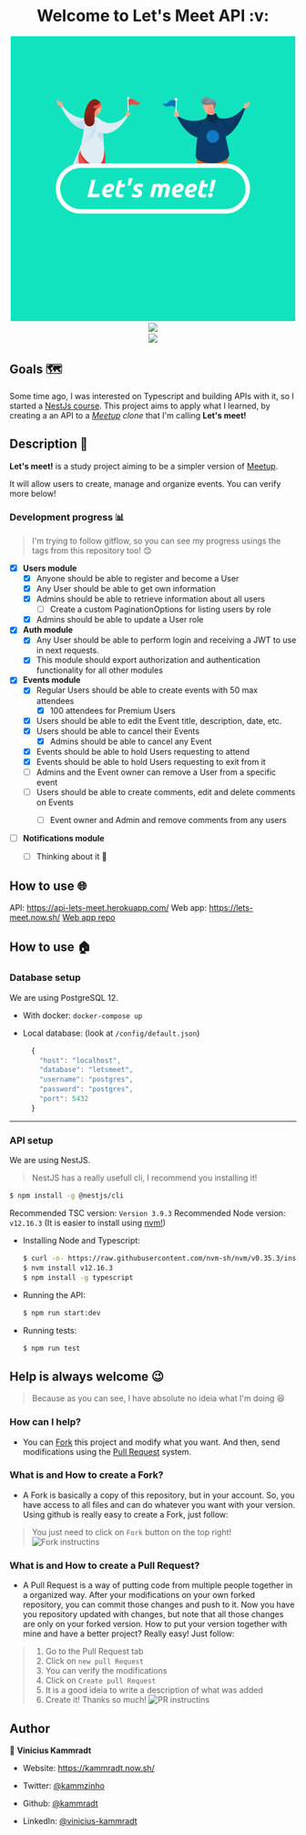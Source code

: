 


<h1 align="center">Welcome to Let's Meet API :v: </h1>

<div align="center">
    <img  src="./images/lets-meet.png"  alt="Let's meet logo"  width=500">
</div>



<div align="center">

<img  src="https://forthebadge.com/images/badges/built-with-love.svg" />

</div>



<div align="center">

<a  href="https://github.com/kammradt/lets-meet-api/stargazers">

<img  src="https://img.shields.io/github/stars/kammradt/lets-meet-api.svg?style=for-the-badge" />

</a>

</div>



##  Goals 🗺️

Some time ago, I was interested on Typescript and building APIs with it, so I started a [NestJs course](https://github.com/kammradt/learning-nestjs). This project aims to apply what I learned, by creating a an API to a *[Meetup](https://www.meetup.com/) clone* that I'm calling **Let's meet!**



##  Description 📝

**Let's meet!** is a study project aiming to be a simpler version of [Meetup](https://www.meetup.com/).

It will allow users to create, manage and organize events.
You can verify more below!


###  Development progress :bar_chart:

> I'm trying to follow gitflow, so you can see my progress usings the tags from this repository too! :blush:


- [x] **Users module**
	- [x] Anyone should be able to register and become a User
	- [x] Any User should be able to get own information
	- [x] Admins should be able to retrieve information about all users
	    - [ ] Create a custom PaginationOptions for listing users by role
	- [x] Admins should be able to update a User role

- [x] **Auth module**
	- [x] Any User should be able to perform login and receiving a JWT to use in next requests.
	- [x] This module should export authorization and authentication functionality for all other modules

- [x] **Events module**
	- [x] Regular Users should be able to create events with 50 max attendees
		- [x] 100 attendees for Premium Users
	- [x] Users should be able to edit the Event title, description, date, etc.
	- [x] Users should be able to cancel their Events
		- [x] Admins should be able to cancel any Event
	- [x] Events should be able to hold Users requesting to attend
	- [x] Events should be able to hold Users requesting to exit from it
	- [ ] Admins and the Event owner can remove a User from a specific event
	- [ ] Users should be able to create comments, edit and delete comments on Events
		- [ ] Event owner and Admin and remove comments from any users


- [ ] **Notifications module**
    - [ ] Thinking about it 🤔


##  How to use :globe_with_meridians:

API: https://api-lets-meet.herokuapp.com/
Web app: https://lets-meet.now.sh/
[Web app repo](https://github.com/kammradt/lets-meet-client)

##  How to use :house:

### Database setup

We are using PostgreSQL 12.

- With docker:
	`docker-compose up`

- Local database:  (look at `/config/default.json`)
  ```js
	{
	  "host": "localhost",
      "database": "letsmeet",
      "username": "postgres",
      "password": "postgres",
      "port": 5432
	}
	```
***

### API setup

We are using NestJS.
> NestJS has a really usefull cli, I recommend you installing it!
```bash
$ npm install -g @nestjs/cli
```

Recommended TSC version: `Version 3.9.3`
Recommended Node version: `v12.16.3`
(It is easier to install using [nvm!](https://github.com/nvm-sh/nvm))

- Installing Node and Typescript:
	```bash
	$ curl -o- https://raw.githubusercontent.com/nvm-sh/nvm/v0.35.3/install.sh | bash
	$ nvm install v12.16.3
	$ npm install -g typescript
	```

- Running the API:
	```bash
	$ npm run start:dev
	```

- Running tests:
	```bash
	$ npm run test
	```

##  Help is always welcome :wink:
> Because as you can see, I have absolute no ideia what I'm doing :satisfied:

### How can I help?
- You can [Fork](#) this project and modify what you want. And then, send modifications using the [Pull Request]() system.

### What is and How to create a Fork?
- A Fork is basically a copy of this repository, but in your account. So, you have access to all files and can do whatever you want with your version.
Using github is really easy to create a Fork, just follow:
> You just need to click on `Fork` button on the top right!
![Fork instructins](https://i.imgur.com/zM6QQU2.gif)

### What is and How to create a Pull Request?
- A Pull Request is a way of putting code from multiple people together in a organized way. After your modifications on your own forked repository, you can commit those changes and push to it.
Now you have you repository updated with changes, but note that all those changes are only on your forked version.
How to put your version together with mine and have a better project? Really easy! Just follow:
> 1. Go to the Pull Request tab
> 2. Click on `new pull Request`
> 3. You can verify the modifications
> 4. Click on `Create pull Request`
> 5. It is a good ideia to write a description of what was added
> 5. Create it! Thanks so much!
![PR instructins](https://i.ibb.co/3rJ50TF/pr.gif)


##  Author

👤 **Vinicius Kammradt**

* Website: https://kammradt.now.sh/

* Twitter: [@kammzinho](https://twitter.com/kammzinho)

* Github: [@kammradt](https://github.com/kammradt)

* LinkedIn: [@vinicius-kammradt](https://linkedin.com/in/vinicius-kammradt)
